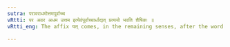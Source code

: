```yaml
---
sutra: परावराधमोत्तमपूर्वाच्च
vRtti: पर अवर अधम उत्तम इत्येवंपूर्वाच्चार्धाद्यत् प्रत्ययो भवति शैषिकः ॥
vRtti_eng: The affix यत् comes, in the remaining senses, after the word '_ardha_', when preceded by '_para_', '_avara_', '_adhama_', and '_uttama_'.

---
```

